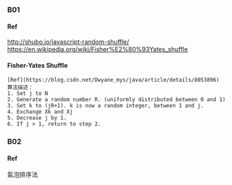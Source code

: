 ### B01
#### Ref
http://shubo.io/javascript-random-shuffle/ 
https://en.wikipedia.org/wiki/Fisher%E2%80%93Yates_shuffle

#### Fisher-Yates Shuffle
    [Ref](https://blog.csdn.net/Dwyane_mys/java/article/details/8053896)
    算法描述：
    1. Set j to N
    2. Generate a random number R. (uniformly distributed between 0 and 1)
    3. Set k to (jR+1). k is now a random integer, between 1 and j.
    4. Exchange Xk and Xj
    5. Decrease j by 1.
    6. If j > 1, return to step 2.

### B02
#### Ref
氣泡排序法
